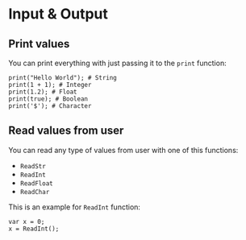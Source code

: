 # Input & Output

## Print values

You can print everything with just passing it to the `print` function:

```hascal
print("Hello World"); # String
print(1 + 1); # Integer
print(1.2); # Float
print(true); # Boolean
print('$'); # Character
```

## Read values from user

You can read any type of values from user with one of this functions:
- `ReadStr`
- `ReadInt`
- `ReadFloat`
- `ReadChar`

This is an example for `ReadInt` function:

```hascal
var x = 0;
x = ReadInt();
```
